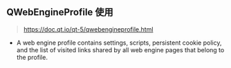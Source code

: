 ## QWebEngineProfile 使用
> https://doc.qt.io/qt-5/qwebengineprofile.html

- A web engine profile contains settings, scripts, persistent cookie policy, and the list of visited links shared by all web engine pages that belong to the profile.